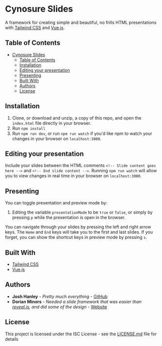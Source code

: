 # Cynosure Slides

A framework for creating simple and beautiful, no frills HTML presentations with [Tailwind CSS](https://tailwindcss.com/) and [Vue.js](https://vuejs.org/).

## Table of Contents
- [Cynosure Slides](#cynosure-slides)
  - [Table of Contents](#table-of-contents)
  - [Installation](#installation)
  - [Editing your presentation](#editing-your-presentation)
  - [Presenting](#presenting)
  - [Built With](#built-with)
  - [Authors](#authors)
  - [License](#license)

## Installation

1) Clone, or download and unzip, a copy of this repo, and open the `index.html` file directly in your browser.
2) Run `npm install`
3) Run `npm run dev`, or run `npm run watch` if you'd like npm to watch your changes in your browser on `localhost:3000`.

## Editing your presentation

Include your slides between the HTML comments `<!-- Slide content goes here -->` and `<!-- End slide content -->`.
Running `npm run watch` will allow you to view changes in real time in your browser on `localhost:3000`.

## Presenting

You can toggle presentation and preview mode by:
1) Editing the variable `presentationMode` to be `true` or `false`, or simply by pressing `p` while the presentation is open in the browser.

You can navigate through your slides by pressing the left and right arrow keys.
The `Home` and `End` keys will take you to the first and last slides.
If you forget, you can show the shortcut keys in preview mode by pressing `s`.

## Built With

* [Tailwind CSS](https://tailwindcss.com/)
* [Vue.js](https://vuejs.org/)

## Authors

* **Josh Hanley** - *Pretty much everything* - [GitHub](https://github.com/joshhanley)
* **Dorian Minors** - *Needed a slide framework that was easier than [reveal.js](https://revealjs.com/), and did some of the design* - [Website](https://dorian.mino.rs)

## License

This project is licensed under the ISC License - see the [LICENSE.md](LICENSE.md) file for details